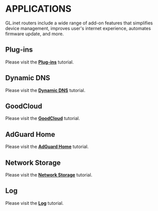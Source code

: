 # APPLICATIONS

GL.inet routers include a wide range of add-on features that simplifies device management, improves user's internet experience, automates firmware update, and more.

## Plug-ins

Please visit the [**Plug-ins**](../../../tutorials/plugins/) tutorial.

## Dynamic DNS

Please visit the [**Dynamic DNS**](../../../tutorials/ddns/) tutorial.

## GoodCloud

Please visit the  [**GoodCloud**](../../../tutorials/cloud/) tutorial.

## AdGuard Home

Please visit the [**AdGuard Home**](../../../tutorials/adguardhome/) tutorial.

## Network Storage

Please visit the [**Network Storage**](../../../tutorials/network_storage/) tutorial.

## Log

Please visit the [**Log**](../../../tutorials/log/) tutorial.
